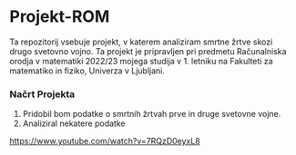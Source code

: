 # Projekt-ROM
Ta repozitorij vsebuje projekt, v katerem analiziram smrtne žrtve skozi drugo svetovno vojno. Ta projekt je pripravljen pri predmetu Računalniska orodja v matematiki 2022/23 mojega studija v 1. letniku na Fakulteti za matematiko in fiziko, Univerza v Ljubljani.


### Načrt Projekta
1. Pridobil bom podatke o smrtnih žrtvah prve in druge svetovne vojne.
2. Analiziral nekatere podatke
   
https://www.youtube.com/watch?v=7RQzD0eyxL8
